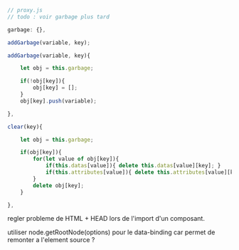 
```js
// proxy.js
// todo : voir garbage plus tard

garbage: {},

addGarbage(variable, key);

addGarbage(variable, key){

    let obj = this.garbage;

    if(!obj[key]){
        obj[key] = [];
    }
    obj[key].push(variable);

},

clear(key){

    let obj = this.garbage;

    if(obj[key]){
        for(let value of obj[key]){
            if(this.datas[value]){ delete this.datas[value][key]; }
            if(this.attributes[value]){ delete this.attributes[value][key]; }
        }
        delete obj[key];
    }

},
```

regler probleme de HTML + HEAD lors de l'import d'un composant.

utiliser node.getRootNode(options) pour le data-binding car permet de remonter a l'element source ?